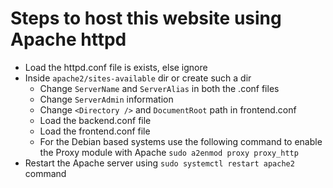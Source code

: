 # Steps to host this website using Apache httpd

- Load the httpd.conf file is exists, else ignore
- Inside `apache2/sites-available` dir or create such a dir
  - Change `ServerName` and `ServerAlias` in both the .conf files
  - Change `ServerAdmin` information
  - Change `<Directory />` and `DocumentRoot` path in frontend.conf
  - Load the backend.conf file
  - Load the frontend.conf file
  - For the Debian based systems use the following command to enable the Proxy module with Apache
    `sudo a2enmod proxy proxy_http`
- Restart the Apache server using `sudo systemctl restart apache2` command
